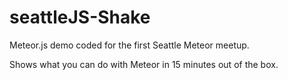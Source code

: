 seattleJS-Shake
===============

Meteor.js demo coded for the first Seattle Meteor meetup.

Shows what you can do with Meteor in 15 minutes out of the box.
